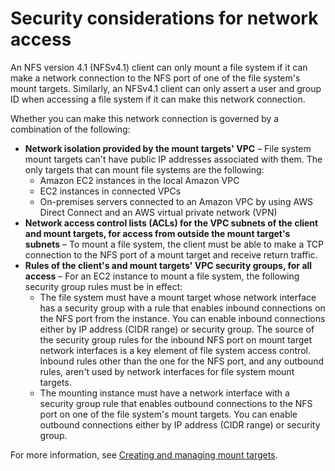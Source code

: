 # Security considerations for network access<a name="sg-information"></a>

An NFS version 4\.1 \(NFSv4\.1\) client can only mount a file system if it can make a network connection to the NFS port of one of the file system's mount targets\. Similarly, an NFSv4\.1 client can only assert a user and group ID when accessing a file system if it can make this network connection\. 

Whether you can make this network connection is governed by a combination of the following:
+ **Network isolation provided by the mount targets' VPC** – File system mount targets can't have public IP addresses associated with them\. The only targets that can mount file systems are the following: 
  + Amazon EC2 instances in the local Amazon VPC
  + EC2 instances in connected VPCs
  + On\-premises servers connected to an Amazon VPC by using AWS Direct Connect and an AWS virtual private network \(VPN\)
+ **Network access control lists \(ACLs\) for the VPC subnets of the client and mount targets, for access from outside the mount target's subnets** – To mount a file system, the client must be able to make a TCP connection to the NFS port of a mount target and receive return traffic\. 
+ **Rules of the client's and mount targets' VPC security groups, for all access** – For an EC2 instance to mount a file system, the following security group rules must be in effect: 
  +  The file system must have a mount target whose network interface has a security group with a rule that enables inbound connections on the NFS port from the instance\. You can enable inbound connections either by IP address \(CIDR range\) or security group\. The source of the security group rules for the inbound NFS port on mount target network interfaces is a key element of file system access control\. Inbound rules other than the one for the NFS port, and any outbound rules, aren't used by network interfaces for file system mount targets\. 
  +  The mounting instance must have a network interface with a security group rule that enables outbound connections to the NFS port on one of the file system's mount targets\. You can enable outbound connections either by IP address \(CIDR range\) or security group\.

For more information, see [Creating and managing mount targets](accessing-fs.md)\.